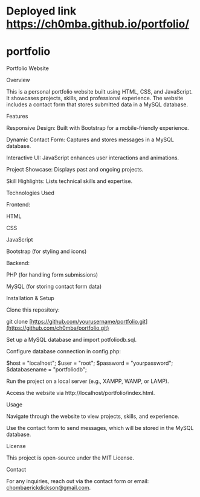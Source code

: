 # Deployed link https://ch0mba.github.io/portfolio/
# portfolio
Portfolio Website

Overview

This is a personal portfolio website built using HTML, CSS, and JavaScript. It showcases projects, skills, and professional experience. The website includes a contact form that stores submitted data in a MySQL database.

Features

Responsive Design: Built with Bootstrap for a mobile-friendly experience.

Dynamic Contact Form: Captures and stores messages in a MySQL database.

Interactive UI: JavaScript enhances user interactions and animations.

Project Showcase: Displays past and ongoing projects.

Skill Highlights: Lists technical skills and expertise.

Technologies Used

Frontend:

HTML

CSS

JavaScript

Bootstrap (for styling and icons)

Backend:

PHP (for handling form submissions)

MySQL (for storing contact form data)

Installation & Setup

Clone this repository:

git clone [https://github.com/yourusername/portfolio.git](https://github.com/ch0mba/portfolio.git)

Set up a MySQL database and import potfoliodb.sql.

Configure database connection in config.php:

$host = "localhost";
$user = "root";
$password = "yourpassword";
$databasename = "portfoliodb";

Run the project on a local server (e.g., XAMPP, WAMP, or LAMP).

Access the website via http://localhost/portfolio/index.html.

Usage

Navigate through the website to view projects, skills, and experience.

Use the contact form to send messages, which will be stored in the MySQL database.


License

This project is open-source under the MIT License.

Contact

For any inquiries, reach out via the contact form or email: chombaerickdickson@gmail.com.

